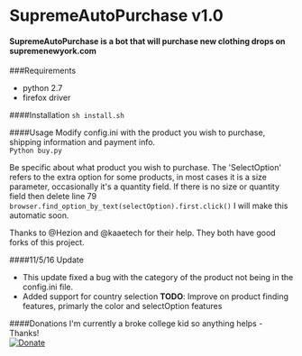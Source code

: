 # SupremeAutoPurchase v1.0
#### SupremeAutoPurchase is a bot that will purchase new clothing drops on supremenewyork.com

###Requirements
- python 2.7
- firefox driver

####Installation
```sh install.sh```

####Usage
Modify config.ini with the product you wish to purchase, shipping information and payment info.
<br>
```Python buy.py```

Be specific about what product you wish to purchase.
The 'SelectOption' refers to the extra option for some products, in most cases it is a size parameter, occasionally it's a quantity field. If there is no size or quantity field then delete line 79 ``` browser.find_option_by_text(selectOption).first.click()```
I will make this automatic soon.


Thanks to @Hezion and @kaaetech for their help. They both have good forks of this project.


####11/5/16 Update
- This update fixed a bug with the category of the product not being in the config.ini file.
- Added support for country selection
<b>TODO</b>: Improve on product finding features, primarly the color and selectOption features

####Donations
I'm currently a broke college kid so anything helps - Thanks!<br>
[![Donate](https://img.shields.io/badge/Donate-PayPal-green.svg)](https://www.paypal.me/ColinCowie)
